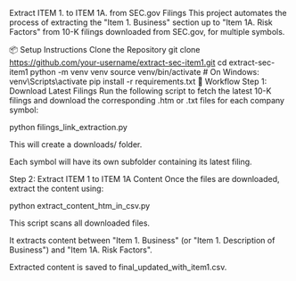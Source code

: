 Extract ITEM 1. to ITEM 1A. from SEC.gov Filings
This project automates the process of extracting the "Item 1. Business" section up to "Item 1A. Risk Factors" from 10-K filings downloaded from SEC.gov, for multiple symbols.

📦 Setup Instructions
Clone the Repository
git clone https://github.com/your-username/extract-sec-item1.git
cd extract-sec-item1
python -m venv venv
source venv/bin/activate  # On Windows: venv\Scripts\activate
pip install -r requirements.txt
🚀 Workflow Step 1: Download Latest Filings Run the following script to fetch the latest 10-K filings and download the corresponding .htm or .txt files for each company symbol:

python filings_link_extraction.py

This will create a downloads/ folder.

Each symbol will have its own subfolder containing its latest filing.

Step 2: Extract ITEM 1 to ITEM 1A Content Once the files are downloaded, extract the content using:

python extract_content_htm_in_csv.py

This script scans all downloaded files.

It extracts content between "Item 1. Business" (or "Item 1. Description of Business") and "Item 1A. Risk Factors".

Extracted content is saved to final_updated_with_item1.csv.
